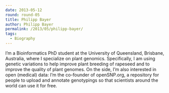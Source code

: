 ```yaml
---
date: 2013-05-12
round: round-05
title: Philipp Bayer
author: Philipp Bayer
permalink: /2013/05/philipp-bayer/
tags:
  - Biography
---
```

I&#8217;m a Bioinformatics PhD student at the University of Queensland, Brisbane, Australia, where I specialize on plant genomics. Specifically, I am using genetic variations to help improve plant breeding of rapeseed and to improve the quality of plant genomes. On the side, I&#8217;m also interested in open (medical) data: I&#8217;m the co-founder of openSNP.org, a repository for people to upload and annotate genotypings so that scientists around the world can use it for free.
